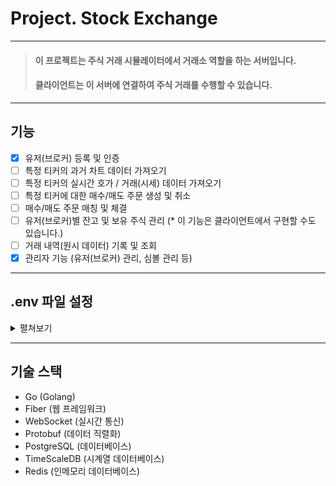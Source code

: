 # Project. Stock Exchange

---
> #### 이 프로젝트는 주식 거래 시뮬레이터에서 거래소 역할을 하는 서버입니다.
> #### 클라이언트는 이 서버에 연결하여 주식 거래를 수행할 수 있습니다.

---
## 기능
- [x] 유저(브로커) 등록 및 인증
- [ ] 특정 티커의 과거 차트 데이터 가져오기
- [ ] 특정 티커의 실시간 호가 / 거래(시세) 데이터 가져오기
- [ ] 특정 티커에 대한 매수/매도 주문 생성 및 취소
- [ ] 매수/매도 주문 매칭 및 체결
- [ ] 유저(브로커)별 잔고 및 보유 주식 관리 (* 이 기능은 클라이언트에서 구현할 수도 있습니다.)
- [ ] 거래 내역(원시 데이터) 기록 및 조회
- [x] 관리자 기능 (유저(브로커) 관리, 심볼 관리 등)
---
## .env 파일 설정
<details>
<summary>펼쳐보기</summary>

```
# Swagger API 문서 접근용 계정
SWAGGER_USER=
SWAGGER_PASSWORD=
# PostgreSQL DB 설정
POSTGRESQL_DB_HOST=localhost
POSTGRESQL_DB_PORT=5432
POSTGRESQL_DB_USER=postgres
POSTGRESQL_DB_PASSWORD=pjse-user-1234
POSTGRESQL_DB_NAME=exchange-data
POSTGRESQL_DB_SSLMODE=disable
POSTGRESQL_DB_MAX_CONNS=30
POSTGRESQL_DB_MIN_CONNS=10
POSTGRESQL_DB_CONN_MAX_LIFETIME=3600
POSTGRESQL_DB_CONN_MAX_IDLE_TIME=1800
# Redis 설정
REDIS_HOST=localhost:6379
REDIS_USERNAME=pjse
REDIS_PASSWORD=pjse-user-1234
REDIS_DB=0
REDIS_POOL_SIZE=20
REDIS_MIN_IDLE_CONNS=10
REDIS_MAX_RETRIES=3
REDIS_DIAL_TIMEOUT=5
REDIS_READ_TIMEOUT=3
REDIS_WRITE_TIMEOUT=3
REDIS_POOL_TIMEOUT=4
# 웹소켓 설정
WEBSOCKET_PORT=4001
# 서버 설정
SERVER_PORT=4000
SYS_LOG=true
SYS_LOG_LOCATION=./logs
SYS_LOG_RESET_DAYS=7
SYS_LOG_LEVEL=info
```

</details>

---
## 기술 스택
- Go (Golang)
- Fiber (웹 프레임워크)
- WebSocket (실시간 통신)
- Protobuf (데이터 직렬화)
- PostgreSQL (데이터베이스)
- TimeScaleDB (시계열 데이터베이스)
- Redis (인메모리 데이터베이스)
